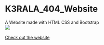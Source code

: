 # K3RALA_404_Website
A Website made with HTML CSS and Bootstrap<br>
<img src="https://i.imgur.com/OAJ8Qmr.jpg">
<br><br>
<a href="https://kerala404.000webhostapp.com/">Check out the website</a>
